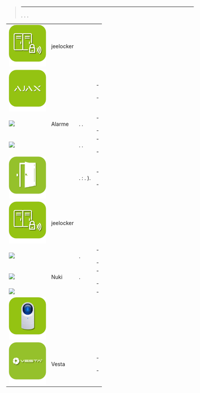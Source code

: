 
>****
>. . .
> [](https://market.jeedom.com/index.php?v=d&p=market&type=plugin&categorie=security) 


| | | | |
|--- | --- | --- | ---|
|<img src="Jeelocker/beta/Jeelocker_icon.png" class="pluginLogo" width="100" />|jeelocker|<br/>|[](Jeelocker/beta/index.md)<br/>[](https://market.jeedom.com/index.php?v=d&p=market_display&id=4237)<br/>[](Jeelocker/beta/changelog.md)|
|<img src="ajaxSystem/ajaxSystem_icon.png" class="pluginLogo" width="100" />|||[](ajaxSystem/index.md) - [](ajaxSystem/beta/index.md)<br/>[](https://market.jeedom.com/index.php?v=d&p=market_display&id=4150)<br/>[](ajaxSystem/changelog.md) - [](ajaxSystem/beta/changelog.md)|
|<img src="alarm/alarm_icon.png" class="pluginLogo" width="100" />|Alarme|. .|[](alarm/index.md) - [](alarm/beta/index.md)<br/>[](https://market.jeedom.com/index.php?v=d&p=market_display&id=26)<br/>[](alarm/changelog.md) - [](alarm/beta/changelog.md)|
|<img src="camera/camera_icon.png" class="pluginLogo" width="100" />||. .|[](camera/index.md) - [](camera/beta/index.md)<br/>[](https://market.jeedom.com/index.php?v=d&p=market_display&id=70)<br/>[](camera/changelog.md) - [](camera/beta/changelog.md)|
|<img src="gestAccess/gestAccess_icon.png" class="pluginLogo" width="100" />||.  : . ).|[](gestAccess/index.md) - [](gestAccess/beta/index.md)<br/>[](https://market.jeedom.com/index.php?v=d&p=market_display&id=3686)<br/>[](gestAccess/changelog.md) - [](gestAccess/beta/changelog.md)|
|<img src="jeelocker/beta/jeelocker_icon.png" class="pluginLogo" width="100" />|jeelocker|<br/>|[](jeelocker/beta/index.md)<br/>[](https://market.jeedom.com/index.php?v=d&p=market_display&id=4238)<br/>[](jeelocker/beta/changelog.md)|
|<img src="netatmoWelcome/netatmoWelcome_icon.png" class="pluginLogo" width="100" />||. |[](netatmoWelcome/index.md) - [](netatmoWelcome/beta/index.md)<br/>[](https://market.jeedom.com/index.php?v=d&p=market_display&id=1967)<br/>[](netatmoWelcome/changelog.md) - [](netatmoWelcome/beta/changelog.md)|
|<img src="nuki/nuki_icon.png" class="pluginLogo" width="100" />|Nuki|. |[](nuki/index.md) - [](nuki/beta/index.md)<br/>[](https://market.jeedom.com/index.php?v=d&p=market_display&id=2819)<br/>[](nuki/changelog.md) - [](nuki/beta/changelog.md)|
|<img src="simonsvoss/simonsvoss_icon.png" class="pluginLogo" width="100" />|||[](simonsvoss/index.md) - [](simonsvoss/beta/index.md)<br/>[](https://market.jeedom.com/index.php?v=d&p=market_display&id=3906)|
|<img src="unifiprotect/beta/unifiprotect_icon.png" class="pluginLogo" width="100" />||<br/>|[](unifiprotect/beta/index.md)<br/>[](https://market.jeedom.com/index.php?v=d&p=market_display&id=4188)<br/>[](unifiprotect/beta/changelog.md)|
|<img src="vesta/vesta_icon.png" class="pluginLogo" width="100" />|Vesta||[](vesta/index.md) - [](vesta/beta/index.md)<br/>[](https://market.jeedom.com/index.php?v=d&p=market_display&id=4330)<br/>[](vesta/changelog.md) - [](vesta/beta/changelog.md)|
